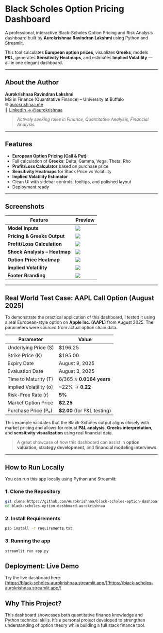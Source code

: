 # Black Scholes Option Pricing Dashboard

A professional, interactive Black-Scholes Option Pricing and Risk Analysis dashboard built by **Aurokrishnaa Ravindran Lakshmi** using Python and Streamlit.

This tool calculates **European option prices**, visualizes **Greeks**, models **P&L**, generates **Sensitivity Heatmaps**, and estimates **Implied Volatility** — all in one elegant dashboard.

---

##  About the Author

**Aurokrishnaa Ravindran Lakshmi**  
 MS in Finance (Quantitative Finance) – University at Buffalo  
🌐 [aurokrishnaa.me](https://www.aurokrishnaa.me)  
🔗 [LinkedIn → @aurokrishnaa](https://www.linkedin.com/in/aurokrishnaa/)

> *Actively seeking roles in Finance, Quantitative Analysis, Financial Analysis.*

---

##  Features

-  **European Option Pricing (Call & Put)**
-  Full calculation of **Greeks**: Delta, Gamma, Vega, Theta, Rho
-  **Profit/Loss Calculator** based on purchase price
-  **Sensitivity Heatmaps** for Stock Price vs Volatility
-  **Implied Volatility Estimator**
-  Clean UI with sidebar controls, tooltips, and polished layout
-  Deployment ready

---

## Screenshots

| Feature | Preview |
|--------|---------|
| **Model Inputs** | ![](model_screenshots/model_inputs.png) |
| **Pricing & Greeks Output** | ![](model_screenshots/pricing_and_greeks.png) |
| **Profit/Loss Calculation** | ![](model_screenshots/profit_loss_calculation.png) |
| **Shock Analysis – Heatmap** | ![](model_screenshots/shock_analysis_heatmap.png) |
| **Option Price Heatmap** | ![](model_screenshots/option_price_heatmap.png) |
| **Implied Volatility** | ![](model_screenshots/implied_volatility.png) |
| **Footer Branding** | ![](model_screenshots/footer.png) |

---

##  Real World Test Case: AAPL Call Option (August 2025)

To demonstrate the practical application of this dashboard, I tested it using a real European-style option on **Apple Inc. (AAPL)** from August 2025. The parameters were sourced from actual option chain data.

| Parameter              | Value                        |
|------------------------|------------------------------|
| Underlying Price (S)   | $196.25                      |
| Strike Price (K)       | $195.00                      |
| Expiry Date            | August 9, 2025               |
| Evaluation Date        | August 3, 2025               |
| Time to Maturity (T)   | 6/365 ≈ **0.0164 years**     |
| Implied Volatility (σ) | ~22% → **0.22**              |
| Risk-Free Rate (r)     | **5%**                       |
| Market Option Price    | **$2.25**                    |
| Purchase Price (P₀)    | **$2.00** (for P&L testing)  |

This example validates that the Black-Scholes output aligns closely with market pricing and allows for robust **P&L analysis**, **Greeks interpretation**, and **sensitivity visualization** using real financial data.

> A great showcase of how this dashboard can assist in **option valuation, strategy development**, and **financial modeling interviews**.

---

##  How to Run Locally

You can run this app locally using Python and Streamlit:

### 1. Clone the Repository

```bash
git clone https://github.com/Aurokrishnaa/black-scholes-option-dashboard-aurokrishnaa.git
cd black-scholes-option-dashboard-aurokrishnaa
```

### 2. Install Requirements

```bash
pip install -r requirements.txt
```

### 3. Running the app

```bash
streamlit run app.py
```


## Deployment: Live Demo

Try the live dashboard here:  
[https://black-scholes-aurokrishnaa.streamlit.app/](https://black-scholes-aurokrishnaa.streamlit.app/)


## Why This Project?
This dashboard showcases both quantitative finance knowledge and Python technical skills. It’s a personal project developed to strengthen understanding of option theory while building a full stack finance tool.
